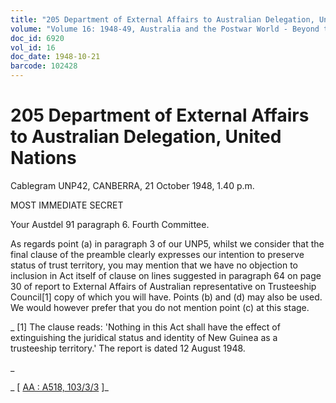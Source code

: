 ```yaml
---
title: "205 Department of External Affairs to Australian Delegation, United Nations"
volume: "Volume 16: 1948-49, Australia and the Postwar World - Beyond the Region"
doc_id: 6920
vol_id: 16
doc_date: 1948-10-21
barcode: 102428
---
```


# 205 Department of External Affairs to Australian Delegation, United Nations

Cablegram UNP42, CANBERRA, 21 October 1948, 1.40 p.m.

MOST IMMEDIATE SECRET

Your Austdel 91 paragraph 6. Fourth Committee.

As regards point (a) in paragraph 3 of our UNP5, whilst we consider that the final clause of the preamble clearly expresses our intention to preserve status of trust territory, you may mention that we have no objection to inclusion in Act itself of clause on lines suggested in paragraph 64 on page 30 of report to External Affairs of Australian representative on Trusteeship Council[1] copy of which you will have. Points (b) and (d) may also be used. We would however prefer that you do not mention point (c) at this stage.

_ [1] The clause reads: 'Nothing in this Act shall have the effect of extinguishing the juridical status and identity of New Guinea as a trusteeship territory.' The report is dated 12 August 1948.

_

_ [ [AA : A518, 103/3/3](http://www.naa.gov.au/cgi-bin/Search?O=I&Number=102428) ]_
